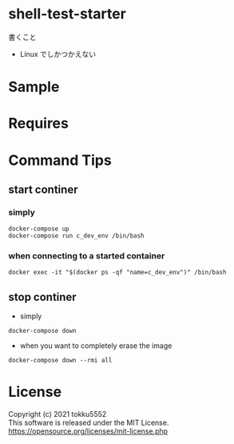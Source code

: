 # shell-test-starter

書くこと

- Linux でしかつかえない

# Sample

# Requires

# Command Tips

## start continer

### simply

```
docker-compose up
docker-compose run c_dev_env /bin/bash
```

### when connecting to a started container

```
docker exec -it "$(docker ps -qf "name=c_dev_env")" /bin/bash
```

## stop continer

- simply

```
docker-compose down
```

- when you want to completely erase the image

```
docker-compose down --rmi all
```

# License

Copyright (c) 2021 tokku5552  
This software is released under the MIT License.  
https://opensource.org/licenses/mit-license.php

